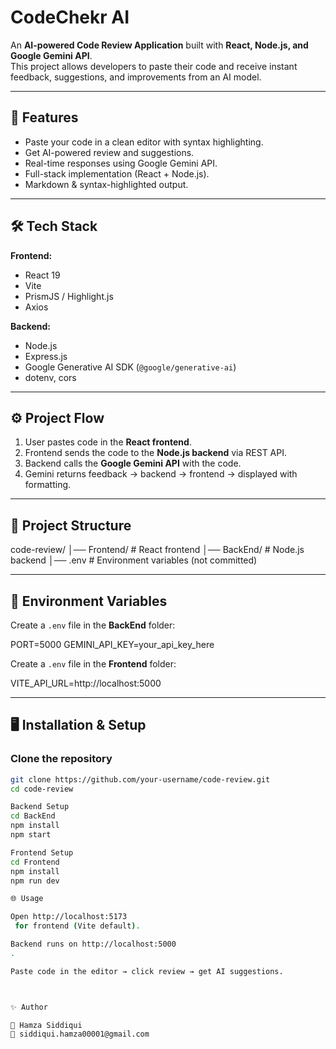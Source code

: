 # CodeChekr AI

An **AI-powered Code Review Application** built with **React, Node.js, and Google Gemini API**.  
This project allows developers to paste their code and receive instant feedback, suggestions, and improvements from an AI model.

---

## 🚀 Features
- Paste your code in a clean editor with syntax highlighting.
- Get AI-powered review and suggestions.
- Real-time responses using Google Gemini API.
- Full-stack implementation (React + Node.js).
- Markdown & syntax-highlighted output.

---

## 🛠️ Tech Stack
**Frontend:**
- React 19
- Vite
- PrismJS / Highlight.js
- Axios

**Backend:**
- Node.js
- Express.js
- Google Generative AI SDK (`@google/generative-ai`)
- dotenv, cors

---

## ⚙️ Project Flow
1. User pastes code in the **React frontend**.
2. Frontend sends the code to the **Node.js backend** via REST API.
3. Backend calls the **Google Gemini API** with the code.
4. Gemini returns feedback → backend → frontend → displayed with formatting.

---

## 📂 Project Structure
code-review/
│── Frontend/ # React frontend
│── BackEnd/ # Node.js backend
│── .env # Environment variables (not committed)


---

## 🔑 Environment Variables
Create a `.env` file in the **BackEnd** folder:



PORT=5000
GEMINI_API_KEY=your_api_key_here


Create a `.env` file in the **Frontend** folder:



VITE_API_URL=http://localhost:5000


---

## 🖥️ Installation & Setup

### Clone the repository
```bash
git clone https://github.com/your-username/code-review.git
cd code-review

Backend Setup
cd BackEnd
npm install
npm start

Frontend Setup
cd Frontend
npm install
npm run dev

🌐 Usage

Open http://localhost:5173
 for frontend (Vite default).

Backend runs on http://localhost:5000
.

Paste code in the editor → click review → get AI suggestions.



✨ Author

👤 Hamza Siddiqui
📧 siddiqui.hamza00001@gmail.com

